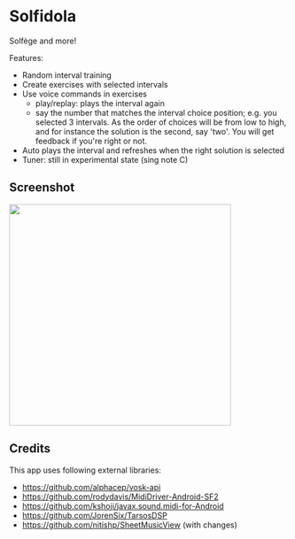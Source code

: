 # Solfidola

Solfège and more!

Features:

- Random interval training
- Create exercises with selected intervals
- Use voice commands in exercises
  - play/replay: plays the interval again
  - say the number that matches the interval choice position;
    e.g. you selected 3 intervals. As the order of choices
    will be from low to high, and for instance the solution is
    the second, say 'two'. You will get feedback if you're right
    or not.
- Auto plays the interval and refreshes when the right solution is selected
- Tuner: still in experimental state (sing note C)

## Screenshot

<img src="https://realize.be/sites/default/files/solfidola-solfege.png?cache=1" width="400" />

## Credits

This app uses following external libraries:

- https://github.com/alphacep/vosk-api
- https://github.com/rodydavis/MidiDriver-Android-SF2
- https://github.com/kshoji/javax.sound.midi-for-Android
- https://github.com/JorenSix/TarsosDSP
- https://github.com/nitishp/SheetMusicView (with changes)
